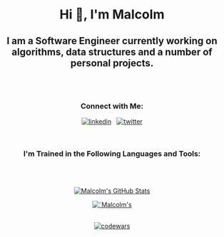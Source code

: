 <!--

### Hi there 👋

**malcolmlearnstech/malcolmlearnstech** is a ✨ _special_ ✨ repository because its `README.md` (this file) appears on your GitHub profile.

Here are some ideas to get you started:

- 🔭 I’m currently working on mastering real life application algorithms and data structure
- 🌱 I’m currently spending time relearning ...
- 👯 I’m looking to collaborate on ...
- 🤔 I’m looking for help with ...
- 💬 Ask me about ...
- 📫 How to reach me: ...
- 😄 Pronouns: ...
- ⚡ Fun fact: ...

<p align="center">
  <a href="https://codesandbox.io">
    <img src="https://codesandbox.io/static/img/banner.png?v=2" height="300px">
  </a>
</p>

-->

<h1 align="center">
Hi 👋, I'm Malcolm
</h1>

<h2 align="center">
I am a Software Engineer currently working on algorithms, data structures and a number of personal projects. 
</h2>
<br>
<br>

<div align="center">
<h3>Connect with Me:</h3>

<p align=>
<!-- LINK TO TWITTER PROFILE
<a href="https://twitter.com/mrmlearnstech" target="blank"><img align="center" src="https://raw.githubusercontent.com/rahuldkjain/github-profile-readme-generator/master/src/images/icons/Social/twitter.svg" alt="mrmlearnstech" height="30" width="40" /></a>
-->
  
<!--  
<a href="https://linkedin.com/in/malcolmrm" target="blank"><img align="center" src="https://raw.githubusercontent.com/rahuldkjain/github-profile-readme-generator/master/src/images/icons/Social/linked-in-alt.svg" alt="malcolmrm" height="30" width="40" /></a>
-->
<a href="https://www.linkedin.com/in/malcolmrm/" target="_blank"><img src="https://skillicons.dev/icons?i=linkedin" alt="linkedin"/></a>&nbsp;&nbsp;
<a href="https://twitter.com/mrmlearnstech" target="_blank"><img src="https://skillicons.dev/icons?i=twitter" alt="twitter"/></a>
</p>
</div>

<br>

<h3 align="center">I'm Trained in the Following Languages and Tools:</h3>

<div align="center">
<p>

<!--PREVIOUS TECHNOLOGY/LIBRARY LOGO DISPLAY-->
<!--
<a href="https://expressjs.com" target="_blank" rel="noreferrer">
<img src="https://img.shields.io/badge/express.js-%23404d59.svg?style=for-the-badge&logo=express&logoColor=%2361DAFB" alt="express" width="120" height="35"/>
</a> <a href="https://developer.mozilla.org/en-US/docs/Web/JavaScript" target="_blank" rel="noreferrer">
<img src="https://raw.githubusercontent.com/devicons/devicon/master/icons/javascript/javascript-original.svg" alt="javascript" width="40" height="40"/>
</a><a href="https://www.w3schools.com/css/" target="_blank" rel="noreferrer">
<img src="https://raw.githubusercontent.com/devicons/devicon/master/icons/css3/css3-original-wordmark.svg" alt="css3" width="40" height="40"/> </a> <a href="https://www.w3.org/html/" target="_blank" rel="noreferrer">
<img src="https://raw.githubusercontent.com/devicons/devicon/master/icons/html5/html5-original-wordmark.svg" alt="html5" width="40" height="40"/>
</a> <a href="https://nodejs.org" target="_blank" rel="noreferrer">
<img src="https://raw.githubusercontent.com/devicons/devicon/master/icons/nodejs/nodejs-original-wordmark.svg" alt="nodejs" width="40" height="40"/> </a> <a href="https://www.postgresql.org" target="_blank" rel="noreferrer">
<img src="https://raw.githubusercontent.com/devicons/devicon/master/icons/postgresql/postgresql-original-wordmark.svg" alt="postgresql" width="40" height="40"/> </a> <a href="https://reactjs.org/" target="_blank" rel="noreferrer">
<img src="https://raw.githubusercontent.com/devicons/devicon/master/icons/react/react-original-wordmark.svg" alt="react" width="40" height="40"/> </a> <a href="https://reactnative.dev/" target="_blank" rel="noreferrer">
<img src="https://reactnative.dev/img/header_logo.svg" alt="reactnative" width="40" height="40"/> </a> <a href="https://redux.js.org" target="_blank" rel="noreferrer">
<img src="https://raw.githubusercontent.com/devicons/devicon/master/icons/redux/redux-original.svg" alt="redux" width="40" height="40"/> </a>
-->

</p>
</div>

<!--
Programming Language Stats:

[![Top Langs](https://github-readme-stats.vercel.app/api/top-langs/?username=malcolmlearnstech)](https://github.com/anuraghazra/github-readme-stats)
-->

<!-- Git Hub Commit Stats -->
<!--[![Anurag's GitHub stats](https://github-readme-stats.vercel.app/api?username=malcolmlearnstech&count_private=true)](https://github.com/anuraghazra/github-readme-stats) -->
<!--[![GitHub Streak](https://streak-stats.demolab.com/?user=malcolmlearnstech)](https://git.io/streak-stats) -->
<br>
<br>

<div align = "center">

<a href="https://github.com/malcolmlearnstech"> <img align="center" src="https://github-readme-stats.vercel.app/api?username=malcolmlearnstech&custom_title=Malcolm's%20Github%20Stats&card_width=100&show_icons=true&line_height=30&count_private=true&theme=vue" alt="Malcolm's GitHub Stats" />
</a>

<a href="https://github.com/malcolmlearnstech"> 
<img align="center" src="https://github-readme-streak-stats.herokuapp.com?user=malcolmlearnstech&hide_border=true&date_format=M%20j%5B%2C%20Y%5D&line_height=30&theme=vue-dark" alt=`Malcolm's Github Streak`/>

<br>
<br>

<a href> <img src="https://www.codewars.com/users/malcolmdotjson/badges/large" alt="codewars"/> </a>

</div>
